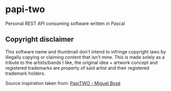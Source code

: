 # papi-two
Personal REST API consuming software written in Pascal

## Copyright disclaimer
This software name and thumbnail don't intend to infringe copyright laws by illegally copying or claiming content that isn't mine. This is made solely as a tribute to the artists/bands I like, the original idea + artwork concept and registered trademarks are property of said artist and their registered trademark holders.

Source inspiration taken from: [PapiTWO - Miguel Bosé](https://es.wikipedia.org/wiki/Papitwo)
